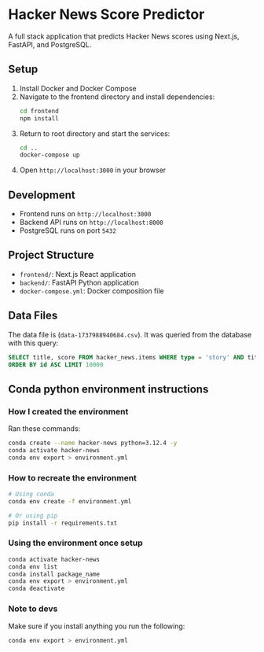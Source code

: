 # Hacker News Score Predictor
A full stack application that predicts Hacker News scores using Next.js, FastAPI, and PostgreSQL.

## Setup

1. Install Docker and Docker Compose
2. Navigate to the frontend directory and install dependencies:
   ```bash
   cd frontend
   npm install
   ```
3. Return to root directory and start the services:
   ```bash
   cd ..
   docker-compose up
   ```
4. Open `http://localhost:3000` in your browser

## Development

- Frontend runs on `http://localhost:3000`
- Backend API runs on `http://localhost:8000`
- PostgreSQL runs on port `5432`

## Project Structure

- `frontend/`: Next.js React application
- `backend/`: FastAPI Python application
- `docker-compose.yml`: Docker composition file

## Data Files

The data file is (`data-1737988940684.csv`). It was queried from the database with this query:
```sql
SELECT title, score FROM hacker_news.items WHERE type = 'story' AND title IS NOT NULL
ORDER BY id ASC LIMIT 10000
```


## Conda python environment instructions

### How I created the environment

Ran these commands:
```bash
conda create --name hacker-news python=3.12.4 -y
conda activate hacker-news
conda env export > environment.yml
```

### How to recreate the environment

```bash
# Using conda
conda env create -f environment.yml

# Or using pip
pip install -r requirements.txt
```

### Using the environment once setup

```bash
conda activate hacker-news
conda env list
conda install package_name
conda env export > environment.yml
conda deactivate
```

### Note to devs

Make sure if you install anything you run the following:
```bash
conda env export > environment.yml
```
